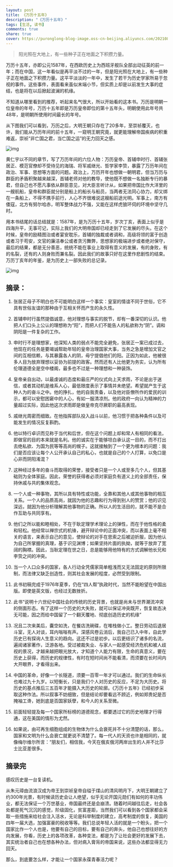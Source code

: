```yaml
---
layout: post
title: 《万历十五年》
description: "《万历十五年》"
tags: [生活, 读书]
comments: true
share: true
cover: https://puronglong-blog-image.oss-cn-beijing.aliyuncs.com/20210813093723.png
---
```


> 阳光照在大地上，有一些种子正在地面之下积攒力量。

<!-- more -->

万历十五年，亦即公元1587年，在西欧历史上为西班牙舰队全部出动征英的前一年；而在中国，这一年看似是再平淡不过的一年，但是阳光照在大地上，有一些种子正在地面之下积攒力量。这平平淡淡的一年中，发生了若干为历史学家所易于忽视的事件。这些事件，表面看来虽似末端小节，但实质上却是以前发生大事的症结，也是将在以后掀起波澜的机缘。

不知道从哪里看到的推荐，听起来名气很大，所以开始看的这本书。万历是明朝一位皇帝的年号，万历十五年即是万历皇帝即位的第十五年头，明朝使用此年号共48年，是明朝所使用时间最长的年号。

从下图我们可以看到，万历之后，大明王朝只存在了20多年，至崇祯覆灭，也许，我们能从万历年间的前十五年，一窥明王朝究竟，就更能理解帝国疾病的积重难返，崇祯“非亡国之君，当亡国之运”的无力回天之感。

![img](https://puronglong-blog-image.oss-cn-beijing.aliyuncs.com/20210813094319.png)

黄仁宇以不同的章节，写了万历年间的六位人物：万历皇帝、首辅申时行、首辅张居正、模范官僚却不受待见的海瑞、将军戚继光、哲学家李贽，暴露了万历年间在政治、军事、思想等方面的问题。政治上，万历开年也想做一朝明君，但当万历与群臣的矛盾积聚越来越深，首辅老师对他的教导，使他既不想做一名独断专行的暴君，但自己也不愿凡事依从群臣意见，对大臣言听计从，如果把帝国比作大洋里的一艘航船，皇帝和群臣就分别是船上的船长与船员，当两者无法同心协力，却又绑在一条船上，不得不携手前行，人心不齐很难说这艘船前途光明。军事上，南方有倭寇，北方有努尔哈赤，明军整体战力不强，又能在这样虎狼环伺的环境中坚守几时。

用本书结尾的话总结就是：1587年，是为万历十五年，岁次丁亥，表面上似乎是四海升平，无事可记，实际上我们的大明帝国却已经走到了它发展的尽头。在这个时候，皇帝的励精图治或者宴安耽乐，首辅的独裁或者调和，高级将领的富于创造或者习于苟安，文官的廉洁奉公或者贪污舞弊，思想家的极端进步或者绝对保守，最后的结果，都是无分善恶，统统不能在事业上取得有意义的发展，有的身败，有的名裂，还有的人则身败而兼名裂。因此我们的故事只好在这里作悲剧性的结束。万历丁亥年的年鉴，是为历史上一部失败的总记录。

![img](https://puronglong-blog-image.oss-cn-beijing.aliyuncs.com/20210813092812.png)

## 摘录：

1. 张居正母子不明白也不可能明白这样一个事实：皇室的情谊不同于世俗，它不具有世俗友谊的那种由于互相关怀而产生的永久性。

2. 首辅申时行虽然提倡诚意，他对理想与事实的脱节，却有一番深切的认识。他把人们口头上公认的理想称为“阳”，而把人们不能告人的私欲称为“阴”。调和阴阳是一件复杂的工作。

3. 申时行不是理想家，他深知人类的弱点不能完全避免，张居正一案已成过去，他现在的任务是要竭诚帮助年轻的皇帝治理国家大事，当务之急是增加文官之间的互相信赖，与其暴露各人的阴，毋宁提倡他们的阳。正因为如此，他被很多人目为放弃理想以妥协为前提的政客。然而还有人比他更为务实，认为所有伦理道德全是空中楼阁，最多也不过是一种理想和一种装饰。

4. 皇帝亲自出动，以最虔诚的态度和最庄严的仪式向上天求雨，不论是出于迷信，或者其动机是维系人心，最低限度表示了事情并未绝望。希望就产生于这种人为的奋斗之中。他的挣扎，他的自我责备，以及他对臣僚所作的爱民的训示，都可以安慰困窘中的人心，有如一服清凉剂。他的政府一向认为精神的力量超过实际，因此他这次求雨即是做皇帝克尽厥职的最高表现。

5. 戚继光周密而细致。在他指挥部队投入战斗以前，他习惯于把各种条件以及可能发生的情况反复斟酌。

6. 他以特行卓识而见称于当代和后世，但在这个问题上却和常人有相同的看法，即做官的目的本来就是名利。他的诚实在于能够坦白承认这一目的，而不打出去绝私欲、为国为民等等高尚的幌子。这就接触到了一个更为根本的问题：我们是否应该让每个人公开承认自己的私心，也就是自己的个人打算，以免口是心非而阴阳淆混？

7. 这种经过多年的奋斗而取得的荣誉，接受者只是一个人或至多几个人，但其基础则为全体家庭。因此，荣誉的获得者必须对家庭负有道义上的全部责任，保持休戚与共的集体观念。

8. 一个人或一种事物，其所以具有特性或功能，全靠和其他人或其他事物的相互关系。一个人的品质高尚，就因为他的志趣和行为得到别人的赞赏；他的识见深远，就因为他分析理解其他事物的正确。所以人的生活目的，就不能不是合作互助与共同享有。

9. 他们之所以能和睦相处，不在于耿定理学术理论上的弹性，而在于他性格的柔和轻松。他经常以禅宗式的机锋，避开辩论中的正面冲突，而以表面上毫不相关的语言，来表示自己的意见，使辩论的对手在思索之后被迫折服，因为他认为自己所掌握的真理，基于识见渊博；如果坚持片面的执拗，就等于放弃了宽阔的胸襟。因此，当耿定理在世之日，总是能够用他特有的方式调解他长兄和李贽之间的冲突。

10. 当一个人口众多的国家，各人行动全凭儒家简单粗浅而又无法固定的原则所限制，而法律又缺乏创造性，则其社会发展的程度，必然受到限制。

11. 此书初稿完成于1976年夏季，仍在“四人帮”执政时代，当然不能盼望在中国出版。即使是英文版，也经过无数挫折。

12. 此书“说明十六世纪中国社会的传统的历史背景，也就是尚未与世界潮流冲突的侧面形态。有了这样一个历史的大失败，就可以保证冲突既开，恢复故态决无可能，因之而给中国留了一个翻天覆地、彻底创造历史的机缘”

13. 况且二次来美后，囊空如洗，在餐店洗碗碟，在堆栈做小工。整日劳动后退居斗室，无人对谈，耳内嗡嗡有声。深感风卷云消后，我自己已入中年，自此学历史已有探询人生意义的趋向。这还不过是初步。以后更结识了诸多的名流，遍阅诸家著作，泛游各地。受过被裁失业、与家人一起感受经济危机和被人歧视的景况，才越来越把眼光放大，才知道个人能力有限，生命的真意义，要在历史上获得，而历史的规律性，有时在短时间尚不能看清，而须要在长时间内大开眼界，才看得出来。

14. 中国的革命，好像一个长隧道，须要一百零一年才可以通过。我们的生命纵长也难过九十九岁。以短衡长，只是我们个人对历史的反应，不足为大历史。将历史的基点推后三五百年才能摄入大历史的轮廓。《万历十五年》已经初步采取这种作法。所以叙事不妨细致，但是结论却要看远不顾近，例如郑贵妃是否掩袖工谗，她到底是否国家妖孽，和今人的关系至微。

15. 前面轻轻提及每一个国家所标榜的道德观念，都要透过它的历史地理才行得通，这在美国的情形为尤然。

16. 如果说，由可再生细胞组成的生物体为什么会衰死并不十分清楚的话，那么，国家和文明为什么会衰亡就更说不清楚了。每一代人的天资也许是相同的，就像梅尔维尔所言：“朋友们，相信我，今天在俄亥俄河两岸出生的人并不比莎士比亚差很多。

## 摘录完

感叹历史是一台复读机。

从朱元璋由流浪汉成为帝王到崇祯皇帝自缢于煤山的清风明月下，大明王朝建立了约300年光景，有时候读历史会让人绝望，似乎无论开国元勋们有如何的丰功伟业，都无法保证一个万世基业，帝国最终还是会崩溃。随着时间越往后走，社会各处都是死气沉沉的感觉，阶级固化，贫富差距，当然我们可以看到各个国家都会采取一些措施来给社会注入活水，无论是科举制度的建立，高考制度的恢复，美国的四年一届大选，加强富豪的税收等等。我们总说年轻人活的就是一个盼头，把一个国家比作一个人也是，他要有自己的目标，要有自己的奔头，他自己也想往好的方向发展，你看，历史上的各项改革，各种变法，都是为了让社会更好的发展下去，其实统治者自己也在想各种办法，但对病入膏肓的帝国来说，这些办法都显得无力回天。

那么，到底要怎么样，才能让一个国家永葆青春活力呢？
